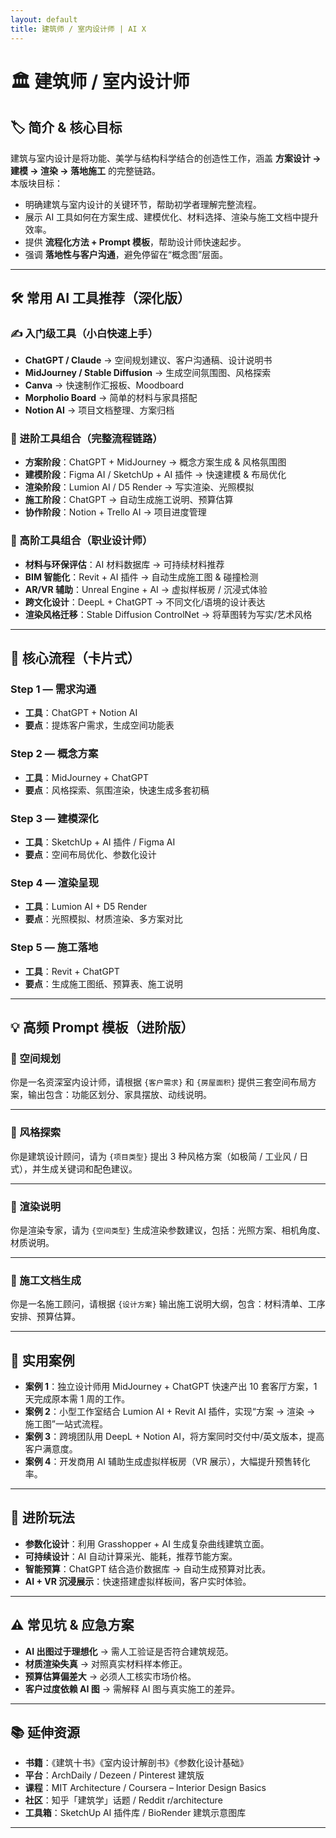 ```yaml
---
layout: default
title: 建筑师 / 室内设计师 | AI X
---
```


# 🏛️ 建筑师 / 室内设计师

## 🏷️ 简介 & 核心目标
建筑与室内设计是将功能、美学与结构科学结合的创造性工作，涵盖 **方案设计 → 建模 → 渲染 → 落地施工** 的完整链路。  
本版块目标：  
- 明确建筑与室内设计的关键环节，帮助初学者理解完整流程。  
- 展示 AI 工具如何在方案生成、建模优化、材料选择、渲染与施工文档中提升效率。  
- 提供 **流程化方法 + Prompt 模板**，帮助设计师快速起步。  
- 强调 **落地性与客户沟通**，避免停留在“概念图”层面。  

---

## 🛠️ 常用 AI 工具推荐（深化版）

### ✍️ 入门级工具（小白快速上手）
- **ChatGPT / Claude** → 空间规划建议、客户沟通稿、设计说明书  
- **MidJourney / Stable Diffusion** → 生成空间氛围图、风格探索  
- **Canva** → 快速制作汇报板、Moodboard  
- **Morpholio Board** → 简单的材料与家具搭配  
- **Notion AI** → 项目文档整理、方案归档  

### 🚀 进阶工具组合（完整流程链路）
- **方案阶段**：ChatGPT + MidJourney → 概念方案生成 & 风格氛围图  
- **建模阶段**：Figma AI / SketchUp + AI 插件 → 快速建模 & 布局优化  
- **渲染阶段**：Lumion AI / D5 Render → 写实渲染、光照模拟  
- **施工阶段**：ChatGPT → 自动生成施工说明、预算估算  
- **协作阶段**：Notion + Trello AI → 项目进度管理  

### 💎 高阶工具组合（职业设计师）
- **材料与环保评估**：AI 材料数据库 → 可持续材料推荐  
- **BIM 智能化**：Revit + AI 插件 → 自动生成施工图 & 碰撞检测  
- **AR/VR 辅助**：Unreal Engine + AI → 虚拟样板房 / 沉浸式体验  
- **跨文化设计**：DeepL + ChatGPT → 不同文化/语境的设计表达  
- **渲染风格迁移**：Stable Diffusion ControlNet → 将草图转为写实/艺术风格  

---

## 🔄 核心流程（卡片式）

### Step 1 — 需求沟通
- **工具**：ChatGPT + Notion AI  
- **要点**：提炼客户需求，生成空间功能表  

### Step 2 — 概念方案
- **工具**：MidJourney + ChatGPT  
- **要点**：风格探索、氛围渲染，快速生成多套初稿  

### Step 3 — 建模深化
- **工具**：SketchUp + AI 插件 / Figma AI  
- **要点**：空间布局优化、参数化设计  

### Step 4 — 渲染呈现
- **工具**：Lumion AI + D5 Render  
- **要点**：光照模拟、材质渲染、多方案对比  

### Step 5 — 施工落地
- **工具**：Revit + ChatGPT  
- **要点**：生成施工图纸、预算表、施工说明  

---

## 💡 高频 Prompt 模板（进阶版）

### 📌 空间规划  
你是一名资深室内设计师，请根据 `{客户需求}` 和 `{房屋面积}` 提供三套空间布局方案，输出包含：功能区划分、家具摆放、动线说明。  

---

### 📌 风格探索  
你是建筑设计顾问，请为 `{项目类型}` 提出 3 种风格方案（如极简 / 工业风 / 日式），并生成关键词和配色建议。  

---

### 📌 渲染说明  
你是渲染专家，请为 `{空间类型}` 生成渲染参数建议，包括：光照方案、相机角度、材质说明。  

---

### 📌 施工文档生成  
你是一名施工顾问，请根据 `{设计方案}` 输出施工说明大纲，包含：材料清单、工序安排、预算估算。  

---

## 🧩 实用案例

- **案例 1**：独立设计师用 MidJourney + ChatGPT 快速产出 10 套客厅方案，1 天完成原本需 1 周的工作。  
- **案例 2**：小型工作室结合 Lumion AI + Revit AI 插件，实现“方案 → 渲染 → 施工图”一站式流程。  
- **案例 3**：跨境团队用 DeepL + Notion AI，将方案同时交付中/英文版本，提高客户满意度。  
- **案例 4**：开发商用 AI 辅助生成虚拟样板房（VR 展示），大幅提升预售转化率。  

---

## 🔑 进阶玩法

- **参数化设计**：利用 Grasshopper + AI 生成复杂曲线建筑立面。  
- **可持续设计**：AI 自动计算采光、能耗，推荐节能方案。  
- **智能预算**：ChatGPT 结合造价数据库 → 自动生成预算对比表。  
- **AI + VR 沉浸展示**：快速搭建虚拟样板间，客户实时体验。  

---

## ⚠️ 常见坑 & 应急方案

- **AI 出图过于理想化** → 需人工验证是否符合建筑规范。  
- **材质渲染失真** → 对照真实材料样本修正。  
- **预算估算偏差大** → 必须人工核实市场价格。  
- **客户过度依赖 AI 图** → 需解释 AI 图与真实施工的差异。  

---

## 📚 延伸资源

- **书籍**：《建筑十书》《室内设计解剖书》《参数化设计基础》  
- **平台**：ArchDaily / Dezeen / Pinterest 建筑版  
- **课程**：MIT Architecture / Coursera – Interior Design Basics  
- **社区**：知乎「建筑学」话题 / Reddit r/architecture  
- **工具箱**：SketchUp AI 插件库 / BioRender 建筑示意图库  

---